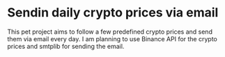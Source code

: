 # Sendin daily crypto prices via email
This pet project aims to follow a few predefined crypto prices and send them via email every day. I am planning to use Binance API for the crypto prices and smtplib for sending the email.
